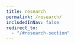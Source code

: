 ```yaml
---
title: research
permalink: /research/
includedInNav: false
redirect_to:
  - "/#research-section"
---
```

